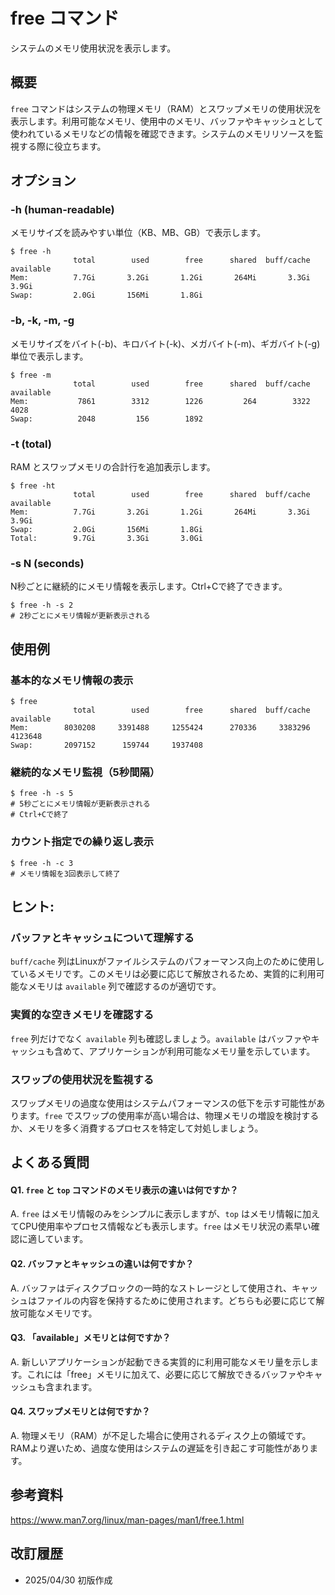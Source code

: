 # free コマンド

システムのメモリ使用状況を表示します。

## 概要

`free` コマンドはシステムの物理メモリ（RAM）とスワップメモリの使用状況を表示します。利用可能なメモリ、使用中のメモリ、バッファやキャッシュとして使われているメモリなどの情報を確認できます。システムのメモリリソースを監視する際に役立ちます。

## オプション

### **-h (human-readable)**

メモリサイズを読みやすい単位（KB、MB、GB）で表示します。

```console
$ free -h
              total        used        free      shared  buff/cache   available
Mem:          7.7Gi       3.2Gi       1.2Gi       264Mi       3.3Gi       3.9Gi
Swap:         2.0Gi       156Mi       1.8Gi
```

### **-b, -k, -m, -g**

メモリサイズをバイト(-b)、キロバイト(-k)、メガバイト(-m)、ギガバイト(-g)単位で表示します。

```console
$ free -m
              total        used        free      shared  buff/cache   available
Mem:           7861        3312        1226         264        3322        4028
Swap:          2048         156        1892
```

### **-t (total)**

RAM とスワップメモリの合計行を追加表示します。

```console
$ free -ht
              total        used        free      shared  buff/cache   available
Mem:          7.7Gi       3.2Gi       1.2Gi       264Mi       3.3Gi       3.9Gi
Swap:         2.0Gi       156Mi       1.8Gi
Total:        9.7Gi       3.3Gi       3.0Gi
```

### **-s N (seconds)**

N秒ごとに継続的にメモリ情報を表示します。Ctrl+Cで終了できます。

```console
$ free -h -s 2
# 2秒ごとにメモリ情報が更新表示される
```

## 使用例

### 基本的なメモリ情報の表示

```console
$ free
              total        used        free      shared  buff/cache   available
Mem:        8030208     3391488     1255424      270336     3383296     4123648
Swap:       2097152      159744     1937408
```

### 継続的なメモリ監視（5秒間隔）

```console
$ free -h -s 5
# 5秒ごとにメモリ情報が更新表示される
# Ctrl+Cで終了
```

### カウント指定での繰り返し表示

```console
$ free -h -c 3
# メモリ情報を3回表示して終了
```

## ヒント:

### バッファとキャッシュについて理解する

`buff/cache` 列はLinuxがファイルシステムのパフォーマンス向上のために使用しているメモリです。このメモリは必要に応じて解放されるため、実質的に利用可能なメモリは `available` 列で確認するのが適切です。

### 実質的な空きメモリを確認する

`free` 列だけでなく `available` 列も確認しましょう。`available` はバッファやキャッシュも含めて、アプリケーションが利用可能なメモリ量を示しています。

### スワップの使用状況を監視する

スワップメモリの過度な使用はシステムパフォーマンスの低下を示す可能性があります。`free` でスワップの使用率が高い場合は、物理メモリの増設を検討するか、メモリを多く消費するプロセスを特定して対処しましょう。

## よくある質問

#### Q1. `free` と `top` コマンドのメモリ表示の違いは何ですか？
A. `free` はメモリ情報のみをシンプルに表示しますが、`top` はメモリ情報に加えてCPU使用率やプロセス情報なども表示します。`free` はメモリ状況の素早い確認に適しています。

#### Q2. バッファとキャッシュの違いは何ですか？
A. バッファはディスクブロックの一時的なストレージとして使用され、キャッシュはファイルの内容を保持するために使用されます。どちらも必要に応じて解放可能なメモリです。

#### Q3. 「available」メモリとは何ですか？
A. 新しいアプリケーションが起動できる実質的に利用可能なメモリ量を示します。これには「free」メモリに加えて、必要に応じて解放できるバッファやキャッシュも含まれます。

#### Q4. スワップメモリとは何ですか？
A. 物理メモリ（RAM）が不足した場合に使用されるディスク上の領域です。RAMより遅いため、過度な使用はシステムの遅延を引き起こす可能性があります。

## 参考資料

https://www.man7.org/linux/man-pages/man1/free.1.html

## 改訂履歴

- 2025/04/30 初版作成